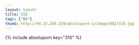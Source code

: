 ```yaml
--- 
layout: sieutv
title: 310
tags: ["0k"]
thumb: http://94.23.248.219/absoluporn-1/image/002/310.jpg
---
```

{% include absoluporn key="310" %} 
